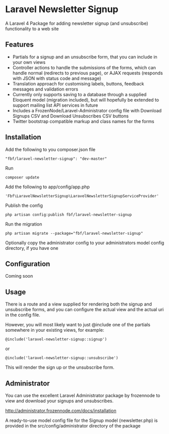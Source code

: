 Laravel Newsletter Signup
=========================

A Laravel 4 Package for adding newsletter signup (and unsubscribe) functionality to a web site

## Features

* Partials for a signup and an unsubscribe form, that you can include in your own views
* Controller actions to handle the submissions of the forms, which can handle normal (redirects to previous page), or AJAX requests (responds with JSON with status code and message)
* Translation approach for customising labels, buttons, feedback messages and validation errors
* Currently only supports saving to a database through a supplied Eloquent model (migration included), but will hopefully be extended to support mailing list API services in future
* Includes a FrozenNode/Laravel-Administrator config file with Download Signups CSV and Download Unsubscribes CSV buttons
* Twitter bootstrap compatible markup and class names for the forms

## Installation

Add the following to you composer.json file

    "fbf/laravel-newsletter-signup": "dev-master"

Run

    composer update

Add the following to app/config/app.php

    'Fbf\LaravelNewsletterSignup\LaravelNewsletterSignupServiceProvider'

Publish the config

    php artisan config:publish fbf/laravel-newsletter-signup

Run the migration

    php artisan migrate --package="fbf/laravel-newsletter-signup"

Optionally copy the administrator config to your administrators model config directory, if you have one

## Configuration

Coming soon

## Usage

There is a route and a view supplied for rendering both the signup and unsubscribe forms, and you can configure the actual view and the actual uri in the config file.

However, you will most likely want to just @include one of the partials somewhere in your existing views, for example:

	@include('laravel-newsletter-signup::signup')

or

	@include('laravel-newsletter-signup::unsubscribe')

This will render the sign up or the unsubscribe form.

## Administrator

You can use the excellent Laravel Administrator package by frozennode to view and download your signups and unsubscribes.

http://administrator.frozennode.com/docs/installation

A ready-to-use model config file for the Signup model (newsletter.php) is provided in the src/config/administrator directory of the package
